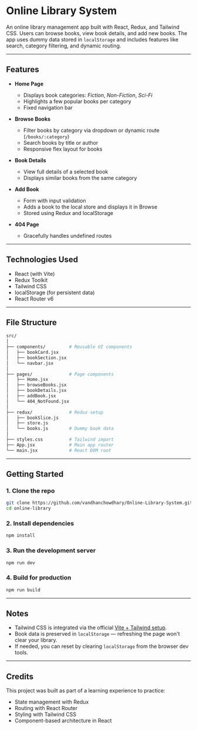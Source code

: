 
# Online Library System

An online library management app built with React, Redux, and Tailwind CSS. Users can browse books, view book details, and add new books. The app uses dummy data stored in `localStorage` and includes features like search, category filtering, and dynamic routing.

---

## Features

- **Home Page**
  - Displays book categories: *Fiction*, *Non-Fiction*, *Sci-Fi*
  - Highlights a few popular books per category
  - Fixed navigation bar

- **Browse Books**
  - Filter books by category via dropdown or dynamic route (`/books/:category`)
  - Search books by title or author
  - Responsive flex layout for books

- **Book Details**
  - View full details of a selected book
  - Displays similar books from the same category

- **Add Book**
  - Form with input validation
  - Adds a book to the local store and displays it in Browse
  - Stored using Redux and localStorage

- **404 Page**
  - Gracefully handles undefined routes

---

## Technologies Used

- React (with Vite)
- Redux Toolkit
- Tailwind CSS
- localStorage (for persistent data)
- React Router v6

---

## File Structure

```bash
src/
│
├── components/         # Reusable UI components
│   ├── bookCard.jsx
│   ├── bookSection.jsx
│   └── navbar.jsx
│
├── pages/              # Page components
│   ├── Home.jsx
│   ├── browseBooks.jsx
│   ├── bookDetails.jsx
│   ├── addBook.jsx
│   └── 404_NotFound.jsx
│
├── redux/              # Redux setup
│   ├── bookSlice.js
│   ├── store.js
│   └── books.js        # Dummy book data
│
├── styles.css          # Tailwind import
├── App.jsx             # Main app router
└── main.jsx            # React DOM root
```

---

## Getting Started

### 1. Clone the repo

```bash
git clone https://github.com/vandhanchowdhary/Online-Library-System.git
cd online-library
```

### 2. Install dependencies

```bash
npm install
```

### 3. Run the development server

```bash
npm run dev
```

### 4. Build for production

```bash
npm run build
```

---

## Notes

- Tailwind CSS is integrated via the official [Vite + Tailwind setup](https://tailwindcss.com/docs/guides/vite).
- Book data is preserved in `localStorage` — refreshing the page won't clear your library.
- If needed, you can reset by clearing `localStorage` from the browser dev tools.

---

## Credits

This project was built as part of a learning experience to practice:

- State management with Redux
- Routing with React Router
- Styling with Tailwind CSS
- Component-based architecture in React
